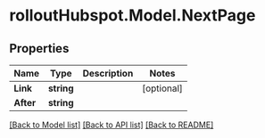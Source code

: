 # rolloutHubspot.Model.NextPage

## Properties

Name | Type | Description | Notes
------------ | ------------- | ------------- | -------------
**Link** | **string** |  | [optional] 
**After** | **string** |  | 

[[Back to Model list]](../README.md#documentation-for-models) [[Back to API list]](../README.md#documentation-for-api-endpoints) [[Back to README]](../README.md)

